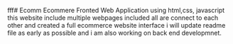 fff# Ecomm
Ecommere Fronted Web Application using html,css, javascript this website include multiple webpages included all are connect to each other and created a full ecommerce website interface
i will update readme file as early as possible and i am also working on back end developmnet. 


